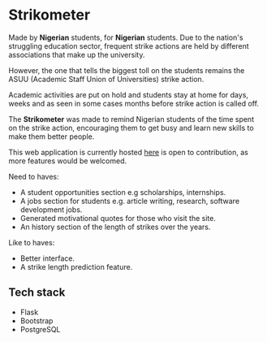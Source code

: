 ﻿# Strikometer

Made by **Nigerian** students, for **Nigerian** students.
Due to the nation's struggling education sector, frequent strike actions are held by different associations that make up the university.

However, the one that tells the biggest toll on the students remains the ASUU (Academic Staff Union of Universities) strike action.

Academic activities are put on hold and students stay at home for days, weeks and as seen in some cases months before strike action is called off.

The **Strikometer** was made to remind Nigerian students of the time spent on the strike action, encouraging them to get busy and learn new skills to make them better people.

This web application is currently hosted [here](https://strikometer.herokuapp.com) is open to contribution, as more features would be welcomed.

Need to haves:
 - A student opportunities section e.g scholarships, internships.
 - A jobs section for students e.g. article writing, research, software development jobs.
 - Generated motivational quotes for those who visit the site.
 - An history section of the length of strikes over the years.

Like to haves:
 - Better interface.
 - A strike length prediction feature.

##  Tech stack

 - Flask
 - Bootstrap
 - PostgreSQL
